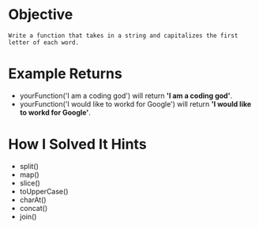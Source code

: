 # Objective
    Write a function that takes in a string and capitalizes the first letter of each word.

# Example Returns

* yourFunction('I am a coding god') will return **'I am a coding god'**.
* yourFunction('I would like to workd for Google') will return **'I would like to workd for Google'**.

# How I Solved It Hints
* split()
* map()
* slice()
* toUpperCase()
* charAt()
* concat()
* join()
